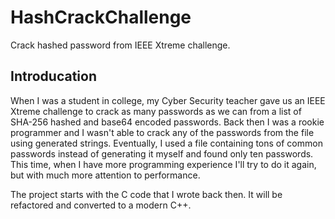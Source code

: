 # HashCrackChallenge

Crack hashed password from IEEE Xtreme challenge.

## Introducation

When I was a student in college, my Cyber Security teacher gave us an IEEE Xtreme challenge to crack
as many passwords as we can from a list of SHA-256 hashed and base64 encoded passwords.
Back then I was a rookie programmer and I wasn't able to crack any of the passwords from the file
using generated strings.
Eventually, I used a file containing tons of common passwords instead of generating it myself and
found only ten passwords.
This time, when I have more programming experience I'll try to do it again, but with much more
attention to performance.

The project starts with the C code that I wrote back then. It will be refactored and
converted to a modern C++.
